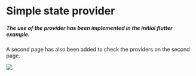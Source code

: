 # Simple state provider

#####  The use of the provider has been implemented in the initial flutter example.

A second page has also been added to check the providers on the second page.

![](https://italiancoders.it/wp-content/uploads/2019/08/flutter-first-app-768x791.png)
